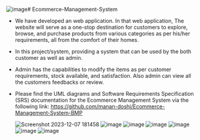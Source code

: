 ![image](https://github.com/manan-doshi/Ecommerce-Management-System/assets/135494066/b9775f41-1f18-4433-bdd5-309e92ce050c)﻿# Ecommerce-Management-System

- We have developed an web application. In that web application, The website will serve as a one-stop destination for customers to explore, browse, and purchase products from various categories as per his/her requirements, all from the comfort of their homes.

- In this project/system, providing a system that can be used by the both customer as well as admin.

-  Admin has the capabilities to modify the items as per customer requirements, stock available, and satisfaction. Also admin can view all the customers feedbacks or review.

- Please find the UML diagrams and Software Requirements Specification (SRS) documentation for the Ecommerce Management System via the following link: https://github.com/manan-doshi/Ecommerce-Management-System-BMP

  ![Screenshot 2023-12-07 181458](https://github.com/manan-doshi/Ecommerce-Management-System/assets/135494066/60005c85-d7ac-4f08-895f-c34d3afc59bd)
  ![image](https://github.com/manan-doshi/Ecommerce-Management-System/assets/135494066/2cd1870a-e78d-4c99-9cae-2b0ef364f8cd)
  ![image](https://github.com/manan-doshi/Ecommerce-Management-System/assets/135494066/29b70c7c-9d45-4ab3-aae1-ca176231771e)
  ![image](https://github.com/manan-doshi/Ecommerce-Management-System/assets/135494066/c90ec042-f7bb-4064-94ea-1eb5d35c4252)
  ![image](https://github.com/manan-doshi/Ecommerce-Management-System/assets/135494066/43ec073a-dd44-4cd9-a248-b257eb8be447)
  ![image](https://github.com/manan-doshi/Ecommerce-Management-System/assets/135494066/3e166b44-a778-4627-8be5-82f2093a8141)
  ![image](https://github.com/manan-doshi/Ecommerce-Management-System/assets/135494066/547d652c-5d47-455e-8c16-03b6ac0a261c)
